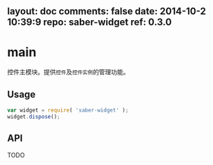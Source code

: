 layout: doc
comments: false
date: 2014-10-2 10:39:9
repo: saber-widget
ref: 0.3.0
---

# main

控件主模块。提供`控件`及`控件实例`的管理功能。


## Usage

``` javascript
var widget = require( 'saber-widget' );
widget.dispose();
```

## API

TODO

